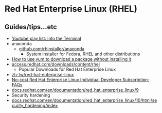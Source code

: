 # Red Hat Enterprise Linux (RHEL)

## Guides/tips...etc

* [Youtube play list: Into the Terminal](https://www.youtube.com/playlist?list=PLXJyD2dL4oqeX-C3MvsMUJuEzWM4vLK2C)
* anaconda
    * [github.com/rhinstaller/anaconda](https://github.com/rhinstaller/anaconda)
        * System installer for Fedora, RHEL and other distributions
* [How to use yum to download a package without installing it](https://access.redhat.com/solutions/10154)
* [access.redhat.com/downloads/content/rhel](https://access.redhat.com/downloads/content/rhel)
    * Popular Downloads for Red Hat Enterprise Linux
* [zh-tw/red-hat-enterprise-linux](https://www.redhat.com/zh-tw/red-hat-enterprise-linux)
* [No-cost Red Hat Enterprise Linux Individual Developer Subscription: FAQs](https://developers.redhat.com/articles/faqs-no-cost-red-hat-enterprise-linux#)
* [docs.redhat.com/en/documentation/red_hat_enterprise_linux/9](https://docs.redhat.com/en/documentation/red_hat_enterprise_linux/9)
* Security hardening
* [docs.redhat.com/en/documentation/red_hat_enterprise_linux/10/html/security_hardening/index](https://docs.redhat.com/en/documentation/red_hat_enterprise_linux/10/html/security_hardening/index)